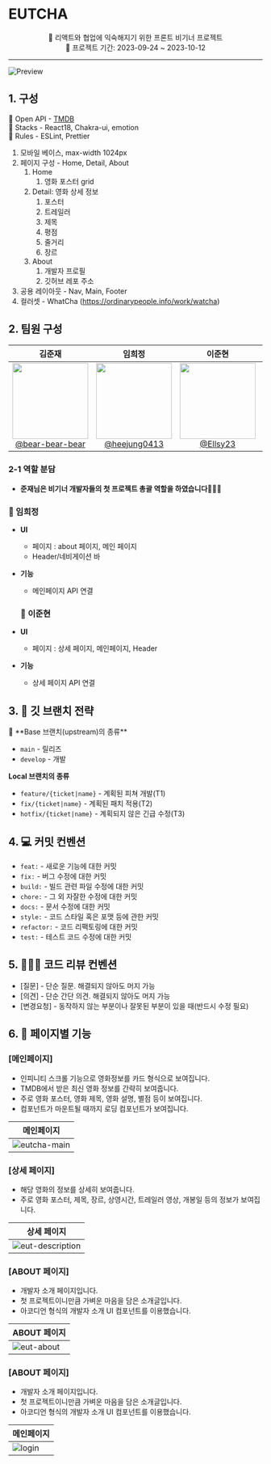 # EUTCHA

<div align="center">
🌱 리액트와 협업에 익숙해지기 위한 프론트 비기너 프로젝트
<br>
📆 프로젝트 기간: 2023-09-24 ~ 2023-10-12
</div>

---

![Preview](./PREVIEW.png)

## 1. 구성

📌 Open API - [TMDB](https://developer.themoviedb.org/docs/getting-started)<br/>
📌 Stacks - React18, Chakra-ui, emotion<br/>
📌 Rules - ESLint, Prettier

1. 모바일 베이스, max-width 1024px
2. 페이지 구성 - Home, Detail, About
   1. Home
      1. 영화 포스터 grid
   2. Detail: 영화 상세 정보
      1. 포스터
      2. 트레일러
      3. 제목
      4. 평점
      5. 줄거리
      6. 장르   
   3. About
      1. 개발자 프로필
      2. 깃허브 레포 주소
3. 공용 레이아웃 - Nav, Main, Footer
4. 컬러셋 - WhatCha (https://ordinarypeople.info/work/watcha)


## 2. 팀원 구성

<div align="center">

|                                                                **김준재**                                                                 |                                                                 **임희정**                                                                  |                                                            **이준현**                                                            |                                                                                                                                 |
| :---------------------------------------------------------------------------------------------------------------------------------------: | :-----------------------------------------------------------------------------------------------------------------------------------------: | :------------------------------------------------------------------------------------------------------------------------------: | :------------------------------------------------------------------------------------------------------------------------------------------: |
| [<img src="https://avatars.githubusercontent.com/u/57123802?v=4" height=150 width=150> <br/> @bear-bear-bear](https://github.com/bear-bear-bear) | [<img src="https://avatars.githubusercontent.com/u/138123134?v=4" height=150 width=150> <br/> @heejung0413](https://github.com/heejung0413) | [<img src="https://avatars.githubusercontent.com/u/105610041?v=4" height=150 width=150> <br/> @Ellsy23](https://github.com/Ellsy23) | 

</div>

### 2-1 역할 분담

- **준재님은 비기너 개발자들의 첫 프로젝트 총괄 역할을 하였습니다🙇🏻‍♀️**
### 🤩 임희정
- **UI**
  - 페이지 : about 페이지, 메인 페이지
  - Header/네비게이션 바
- **기능**
  - 메인페이지 API 연결

  ### 🧐 이준현
- **UI**
  - 페이지 : 상세 페이지, 메인페이지, Header
- **기능**
  - 상세 페이지 API 연결

## 3. 👥 깃 브랜치 전략

<aside>
📌 **Base 브랜치(upstream)의 종류**

- `main` - 릴리즈
- `develop` - 개발

**Local 브랜치의 종류**

- `feature/{ticket|name}` - 계획된 피쳐 개발(T1)
- `fix/{ticket|name}` - 계획된 패치 적용(T2)
- `hotfix/{ticket|name}` - 계획되지 않은 긴급 수정(T3)
</aside>

## 4. 💻 커밋 컨벤션

- `feat:` - 새로운 기능에 대한 커밋
- `fix:` - 버그 수정에 대한 커밋
- `build:` - 빌드 관련 파일 수정에 대한 커밋
- `chore:` - 그 외 자잘한 수정에 대한 커밋
- `docs:` - 문서 수정에 대한 커밋
- `style:` - 코드 스타일 혹은 포맷 등에 관한 커밋
- `refactor:` - 코드 리팩토링에 대한 커밋
- `test:` - 테스트 코드 수정에 대한 커밋

## 5. 👩🏻‍💻 코드 리뷰 컨벤션

- [질문] - 단순 질문. 해결되지 않아도 머지 가능
- [의견] - 단순 간단 의견. 해결되지 않아도 머지 가능
- [변경요청] - 동작하지 않는 부분이나 잘못된 부분이 있을 때(반드시 수정 필요)


## 6. 📃 페이지별 기능


### [메인페이지]

- 인피니티 스크롤 기능으로 영화정보를 카드 형식으로 보여집니다.
- TMDB에서 받은 최신 영화 정보를 간략히 보여줍니다.
- 주로 영화 포스터, 영화 제목, 영화 설명, 별점 등이 보여집니다. 
- 컴포넌트가 마운트될 때까지 로딩 컴포넌트가 보여집니다.

| 메인페이지                                                                                                            |
| ----------------------------------------------------------------------------------------------------------------- |
| ![eutcha-main](https://github.com/geezers-io/EUTCHA/assets/138123134/7322ecc5-c85d-49d1-a27c-b78405b024de)




### [상세 페이지]

- 해당 영화의 정보를 상세히 보여줍니다.
- 주로 영화 포스터, 제목, 장르, 상영시간, 트레일러 영상, 개봉일 등의 정보가 보여집니다.

| 상세 페이지                                                                                                            |
| ----------------------------------------------------------------------------------------------------------------- |
| ![eut-description](https://github.com/geezers-io/EUTCHA/assets/138123134/08d18d91-6517-4b2b-a3ae-3c2907569c6a)




### [ABOUT 페이지]

- 개발자 소개 페이지입니다.
- 첫 프로젝트이니만큼 가벼운 마음을 담은 소개글입니다.
- 아코디언 형식의 개발자 소개 UI 컴포넌트를 이용했습니다.

| ABOUT 페이지                                                                                                            |
| ----------------------------------------------------------------------------------------------------------------- |
| ![eut-about](https://github.com/geezers-io/EUTCHA/assets/138123134/55d8fffb-62a1-432d-9293-5afd8bebdef8)





### [ABOUT 페이지]

- 개발자 소개 페이지입니다.
- 첫 프로젝트이니만큼 가벼운 마음을 담은 소개글입니다.
- 아코디언 형식의 개발자 소개 UI 컴포넌트를 이용했습니다.

| 메인페이지                                                                                                            |
| ----------------------------------------------------------------------------------------------------------------- |
| ![login](https://github.com/donga-it-club/past-forward-frontend/assets/138123134/e7563be4-a688-4ff6-a88d-4cd22bc88791)
